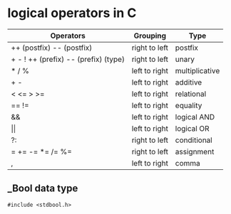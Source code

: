# logical operators in C

| Operators                             | Grouping      | Type           |
| ------------------------------------- | ------------- | -------------- |
| ++ (postfix) -- (postfix)             | right to left | postfix        |
| + - ! ++ (prefix)  -- (prefix) (type) | right to left | unary          |
| * / %                                 | left to right | multiplicative |
| + -                                   | left to right | additive       |
| < <=  >  >=                           | left to right | relational     |
| ==  !=                                | left to right | equality       |
| &&                                    | left to right | logical AND    |
| \|\|                                  | left to right | logical OR     |
| ?:                                    | right to left | conditional    |
| = += -= *= /= %=                      | right to left | assignment     |
| ,                                     | left to right | comma          |

## _Bool data type

`#include <stdbool.h>`
